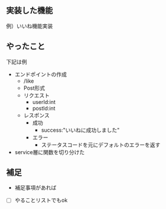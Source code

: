 ## 実装した機能

例）いいね機能実装

## やったこと

下記は例
- エンドポイントの作成
  - /like
  - Post形式
  - リクエスト
    - userId:int
    - postId:int
  - レスポンス
    - 成功
      - success:"いいねに成功しました"
    - エラー
      - ステータスコードを元にデフォルトのエラーを返す
- service層に関数を切り分けた

## 補足
- 補足事項があれば
- [ ] やることリストでもok
